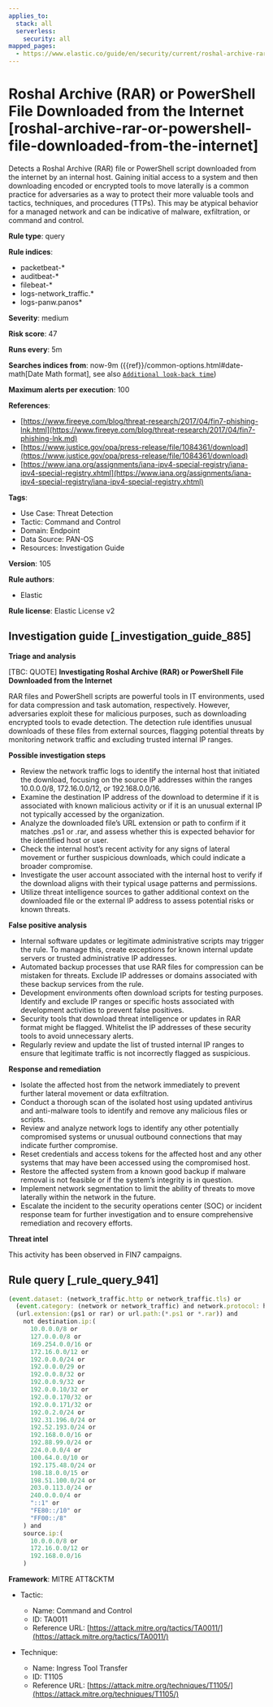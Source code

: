 ```yaml
---
applies_to:
  stack: all
  serverless:
    security: all
mapped_pages:
  - https://www.elastic.co/guide/en/security/current/roshal-archive-rar-or-powershell-file-downloaded-from-the-internet.html
---
```


# Roshal Archive (RAR) or PowerShell File Downloaded from the Internet [roshal-archive-rar-or-powershell-file-downloaded-from-the-internet]

Detects a Roshal Archive (RAR) file or PowerShell script downloaded from the internet by an internal host. Gaining initial access to a system and then downloading encoded or encrypted tools to move laterally is a common practice for adversaries as a way to protect their more valuable tools and tactics, techniques, and procedures (TTPs). This may be atypical behavior for a managed network and can be indicative of malware, exfiltration, or command and control.

**Rule type**: query

**Rule indices**:

* packetbeat-*
* auditbeat-*
* filebeat-*
* logs-network_traffic.*
* logs-panw.panos*

**Severity**: medium

**Risk score**: 47

**Runs every**: 5m

**Searches indices from**: now-9m ({{ref}}/common-options.html#date-math[Date Math format], see also [`Additional look-back time`](docs-content://solutions/security/detect-and-alert/create-detection-rule.md#rule-schedule))

**Maximum alerts per execution**: 100

**References**:

* [https://www.fireeye.com/blog/threat-research/2017/04/fin7-phishing-lnk.html](https://www.fireeye.com/blog/threat-research/2017/04/fin7-phishing-lnk.md)
* [https://www.justice.gov/opa/press-release/file/1084361/download](https://www.justice.gov/opa/press-release/file/1084361/download)
* [https://www.iana.org/assignments/iana-ipv4-special-registry/iana-ipv4-special-registry.xhtml](https://www.iana.org/assignments/iana-ipv4-special-registry/iana-ipv4-special-registry.xhtml)

**Tags**:

* Use Case: Threat Detection
* Tactic: Command and Control
* Domain: Endpoint
* Data Source: PAN-OS
* Resources: Investigation Guide

**Version**: 105

**Rule authors**:

* Elastic

**Rule license**: Elastic License v2

## Investigation guide [_investigation_guide_885]

**Triage and analysis**

[TBC: QUOTE]
**Investigating Roshal Archive (RAR) or PowerShell File Downloaded from the Internet**

RAR files and PowerShell scripts are powerful tools in IT environments, used for data compression and task automation, respectively. However, adversaries exploit these for malicious purposes, such as downloading encrypted tools to evade detection. The detection rule identifies unusual downloads of these files from external sources, flagging potential threats by monitoring network traffic and excluding trusted internal IP ranges.

**Possible investigation steps**

* Review the network traffic logs to identify the internal host that initiated the download, focusing on the source IP addresses within the ranges 10.0.0.0/8, 172.16.0.0/12, or 192.168.0.0/16.
* Examine the destination IP address of the download to determine if it is associated with known malicious activity or if it is an unusual external IP not typically accessed by the organization.
* Analyze the downloaded file’s URL extension or path to confirm if it matches .ps1 or .rar, and assess whether this is expected behavior for the identified host or user.
* Check the internal host’s recent activity for any signs of lateral movement or further suspicious downloads, which could indicate a broader compromise.
* Investigate the user account associated with the internal host to verify if the download aligns with their typical usage patterns and permissions.
* Utilize threat intelligence sources to gather additional context on the downloaded file or the external IP address to assess potential risks or known threats.

**False positive analysis**

* Internal software updates or legitimate administrative scripts may trigger the rule. To manage this, create exceptions for known internal update servers or trusted administrative IP addresses.
* Automated backup processes that use RAR files for compression can be mistaken for threats. Exclude IP addresses or domains associated with these backup services from the rule.
* Development environments often download scripts for testing purposes. Identify and exclude IP ranges or specific hosts associated with development activities to prevent false positives.
* Security tools that download threat intelligence or updates in RAR format might be flagged. Whitelist the IP addresses of these security tools to avoid unnecessary alerts.
* Regularly review and update the list of trusted internal IP ranges to ensure that legitimate traffic is not incorrectly flagged as suspicious.

**Response and remediation**

* Isolate the affected host from the network immediately to prevent further lateral movement or data exfiltration.
* Conduct a thorough scan of the isolated host using updated antivirus and anti-malware tools to identify and remove any malicious files or scripts.
* Review and analyze network logs to identify any other potentially compromised systems or unusual outbound connections that may indicate further compromise.
* Reset credentials and access tokens for the affected host and any other systems that may have been accessed using the compromised host.
* Restore the affected system from a known good backup if malware removal is not feasible or if the system’s integrity is in question.
* Implement network segmentation to limit the ability of threats to move laterally within the network in the future.
* Escalate the incident to the security operations center (SOC) or incident response team for further investigation and to ensure comprehensive remediation and recovery efforts.

**Threat intel**

This activity has been observed in FIN7 campaigns.


## Rule query [_rule_query_941]

```js
(event.dataset: (network_traffic.http or network_traffic.tls) or
  (event.category: (network or network_traffic) and network.protocol: http)) and
  (url.extension:(ps1 or rar) or url.path:(*.ps1 or *.rar)) and
    not destination.ip:(
      10.0.0.0/8 or
      127.0.0.0/8 or
      169.254.0.0/16 or
      172.16.0.0/12 or
      192.0.0.0/24 or
      192.0.0.0/29 or
      192.0.0.8/32 or
      192.0.0.9/32 or
      192.0.0.10/32 or
      192.0.0.170/32 or
      192.0.0.171/32 or
      192.0.2.0/24 or
      192.31.196.0/24 or
      192.52.193.0/24 or
      192.168.0.0/16 or
      192.88.99.0/24 or
      224.0.0.0/4 or
      100.64.0.0/10 or
      192.175.48.0/24 or
      198.18.0.0/15 or
      198.51.100.0/24 or
      203.0.113.0/24 or
      240.0.0.0/4 or
      "::1" or
      "FE80::/10" or
      "FF00::/8"
    ) and
    source.ip:(
      10.0.0.0/8 or
      172.16.0.0/12 or
      192.168.0.0/16
    )
```

**Framework**: MITRE ATT&CKTM

* Tactic:

    * Name: Command and Control
    * ID: TA0011
    * Reference URL: [https://attack.mitre.org/tactics/TA0011/](https://attack.mitre.org/tactics/TA0011/)

* Technique:

    * Name: Ingress Tool Transfer
    * ID: T1105
    * Reference URL: [https://attack.mitre.org/techniques/T1105/](https://attack.mitre.org/techniques/T1105/)



